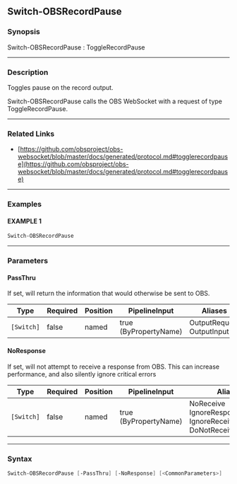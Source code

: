 Switch-OBSRecordPause
---------------------




### Synopsis
Switch-OBSRecordPause : ToggleRecordPause



---


### Description

Toggles pause on the record output.


Switch-OBSRecordPause calls the OBS WebSocket with a request of type ToggleRecordPause.



---


### Related Links
* [https://github.com/obsproject/obs-websocket/blob/master/docs/generated/protocol.md#togglerecordpause](https://github.com/obsproject/obs-websocket/blob/master/docs/generated/protocol.md#togglerecordpause)





---


### Examples
#### EXAMPLE 1
```PowerShell
Switch-OBSRecordPause
```



---


### Parameters
#### **PassThru**

If set, will return the information that would otherwise be sent to OBS.






|Type      |Required|Position|PipelineInput        |Aliases                      |
|----------|--------|--------|---------------------|-----------------------------|
|`[Switch]`|false   |named   |true (ByPropertyName)|OutputRequest<br/>OutputInput|



#### **NoResponse**

If set, will not attempt to receive a response from OBS.
This can increase performance, and also silently ignore critical errors






|Type      |Required|Position|PipelineInput        |Aliases                                                                |
|----------|--------|--------|---------------------|-----------------------------------------------------------------------|
|`[Switch]`|false   |named   |true (ByPropertyName)|NoReceive<br/>IgnoreResponse<br/>IgnoreReceive<br/>DoNotReceiveResponse|





---


### Syntax
```PowerShell
Switch-OBSRecordPause [-PassThru] [-NoResponse] [<CommonParameters>]
```
